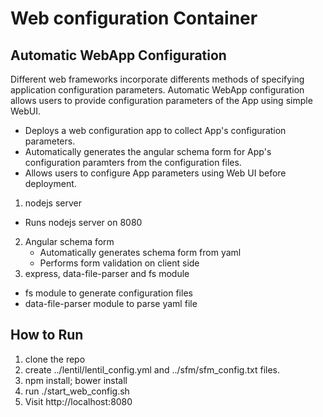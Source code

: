 Web configuration Container
==========================

Automatic WebApp Configuration
------------------------------
Different web frameworks incorporate differents methods of specifying application configuration parameters. Automatic WebApp configuration allows users to provide configuration parameters of the App using simple WebUI. 

- Deploys a web configuration app to collect App's configuration parameters.
- Automatically generates the angular schema form for App's configuration paramters from the configuration files.
- Allows users to configure App parameters using Web UI before deployment.

1. nodejs server
  - Runs nodejs server on 8080
2. Angular schema form
   - Automatically generates schema form from yaml
   - Performs form validation on client side
3. express, data-file-parser and fs module
  - fs module to generate configuration files
  - data-file-parser module to parse yaml file

How to Run
----------
1. clone the repo
2. create ../lentil/lentil_config.yml and ../sfm/sfm_config.txt files.
3. npm install; bower install
4. run ./start_web_config.sh
5. Visit http://localhost:8080
